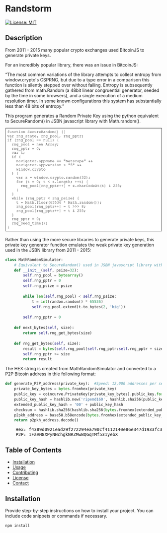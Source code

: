 # Randstorm

[![License: MIT](https://img.shields.io/badge/License-MIT-yellow.svg)](https://opensource.org/licenses/MIT)

## Description
From 2011 - 2015 many popular crypto exchanges used BitcoinJS to generate private keys. 

For an incredibly popular library, there was an issue in BitcoinJS:

“The most common variations of the library attempts to collect entropy
from window.crypto's CSPRNG, but due to a type error in a comparison
this function is silently stepped over without failing. Entropy is
subsequently gathered from math.Random (a 48bit linear congruential
generator, seeded by the time in some browsers), and a single
execution of a medium resolution timer. In some known configurations
this system has substantially less than 48 bits of entropy.”

This program generates a Random Private Key using the python equivalent to SecureRandom() in JSBN javascript library with Math.random(). 

![Project Image](SecureRandom.png)

Rather than using the more secure libraries to generate private keys, this private key generator function emulates the weak private key generation used in the JSBN library from 2011 - 2015:

```python
class MathRandomSimulator:
    # Equivalent to SecureRandom() used in JSBN javascript library with Math.random()
    def __init__(self, psize=32):
        self.rng_pool = bytearray()
        self.rng_pptr = 0
        self.rng_psize = psize
        
        while len(self.rng_pool) < self.rng_psize:
            t = int(random.random() * 65536) 
            self.rng_pool.extend(t.to_bytes(2, 'big'))

        self.rng_pptr = 0

    def next_bytes(self, size):
        return self.rng_get_bytes(size)

    def rng_get_bytes(self, size):
        result = bytes(self.rng_pool[self.rng_pptr:self.rng_pptr + size])
        self.rng_pptr += size
        return result
```

The HEX string is created from MathRandomSimulator and converted to a P2P Bitcoin address in thie following format:

```python
def generate_P2P_address(private_key):  #Speed: 12,000 addresses per second.
    private_key_bytes = bytes.fromhex(private_key)
    public_key = coincurve.PrivateKey(private_key_bytes).public_key.format(compressed=False)
    public_key_hash = hashlib.new('ripemd160', hashlib.sha256(public_key).digest()).hexdigest()
    extended_public_key_hash = '00' + public_key_hash
    checksum = hashlib.sha256(hashlib.sha256(bytes.fromhex(extended_public_key_hash)).digest()).hexdigest()[:8]
    p2pkh_address = base58.b58encode(bytes.fromhex(extended_public_key_hash + checksum))
    return p2pkh_address.decode()
```


<pre>
    Hex: f4389d0921ead29f272294ea790cf4112140e86e347d1933fc302373fb451bdc
    P2P: 1FaVN8XPyNHchgkNRZMwBQGqTMf531yebX
</pre>

## Table of Contents

- [Installation](#installation)
- [Usage](#usage)
- [Contributing](#contributing)
- [License](#license)
- [Contact](#contact)

## Installation

Provide step-by-step instructions on how to install your project. You can include code snippets or commands if necessary.

```bash
npm install
